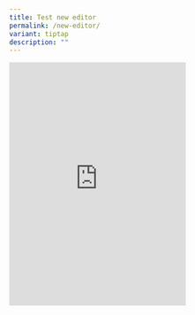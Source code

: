 ```yaml
---
title: Test new editor
permalink: /new-editor/
variant: tiptap
description: ""
---
```

<div class="iframe-wrapper"><iframe height="440" width="320" allowfullscreen="true" frameborder="0" src="https://www.instagram.com/reel/CxsPSk4MBuB/embed/"></iframe></div>